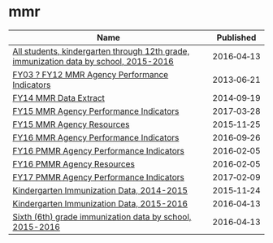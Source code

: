 # mmr

Name | Published
---- | ---------
[All students, kindergarten through 12th grade, immunization data by school, 2015-2016](../datasets/ie96-cgrn.md) | 2016&#x2011;04&#x2011;13
[FY03 ? FY12 MMR Agency Performance Indicators](../datasets/jhjm-vsp8.md) | 2013&#x2011;06&#x2011;21
[FY14 MMR Data Extract](../datasets/xkye-5k68.md) | 2014&#x2011;09&#x2011;19
[FY15 MMR Agency Performance Indicators](../datasets/fxdy-q85h.md) | 2017&#x2011;03&#x2011;28
[FY15 MMR Agency Resources](../datasets/erts-eyf6.md) | 2015&#x2011;11&#x2011;25
[FY16 MMR Agency Performance Indicators](../datasets/8jfz-tjny.md) | 2016&#x2011;09&#x2011;26
[FY16 PMMR Agency Performance Indicators](../datasets/q5za-zqz7.md) | 2016&#x2011;02&#x2011;05
[FY16 PMMR Agency Resources](../datasets/7ceq-6nwu.md) | 2016&#x2011;02&#x2011;05
[FY17 PMMR Agency Performance Indicators](../datasets/him9-7gri.md) | 2017&#x2011;02&#x2011;09
[Kindergarten Immunization Data, 2014-2015](../datasets/3nrj-de9w.md) | 2015&#x2011;11&#x2011;24
[Kindergarten Immunization Data, 2015-2016](../datasets/raxi-vijr.md) | 2016&#x2011;04&#x2011;13
[Sixth (6th) grade immunization data by school, 2015-2016](../datasets/9vf7-7een.md) | 2016&#x2011;04&#x2011;13

